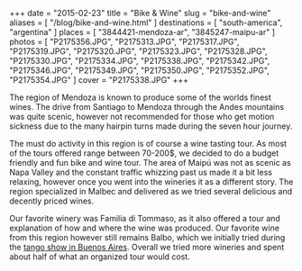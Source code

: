 +++
date    = "2015-02-23"
title   = "Bike & Wine"
slug    = "bike-and-wine"
aliases = [ "/blog/bike-and-wine.html" ]
destinations = [ "south-america", "argentina" ]
places  = [ "3844421-mendoza-ar", "3845247-maipu-ar" ]
photos  = [
  "P2175356.JPG", "P2175313.JPG", "P2175317.JPG", "P2175319.JPG", "P2175320.JPG",
  "P2175323.JPG", "P2175328.JPG", "P2175330.JPG", "P2175334.JPG", "P2175338.JPG",
  "P2175342.JPG", "P2175346.JPG", "P2175349.JPG", "P2175350.JPG", "P2175352.JPG",
  "P2175354.JPG"
]
cover = "P2175338.JPG"
+++

The region of Mendoza is known to produce some of the worlds finest wines. The drive from Santiago to Mendoza through the Andes mountains was quite scenic, however not recommended for those who get motion sickness due to the many hairpin turns made during the seven hour journey.
<!--more-->
The must do activity in this region is of course a wine tasting tour. As most of the tours offered range between 70-200$, we decided to do a budget friendly and fun bike and wine tour. The area of Maipú was not as scenic as Napa Valley and the constant traffic whizzing past us made it a bit less relaxing, however once you went into the wineries it as a different story. The region specialized in Malbec and delivered as we tried several delicious and decently priced wines.

Our favorite winery was Familia di Tommaso, as it also offered a tour and explanation of how and where the wine was produced. Our favorite wine from this region however still remains Balbo, which we initially tried during the [tango show in Buenos Aires](/tango-and-wine). Overall we tried more wineries and spent about half of what an organized tour would cost.